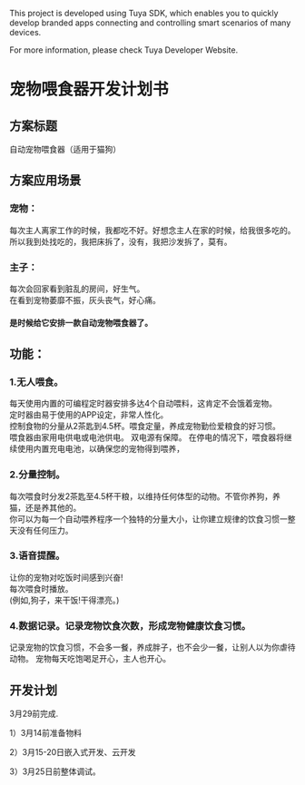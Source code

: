 
This project is developed using Tuya SDK, which enables you to quickly develop branded apps connecting and controlling smart scenarios of many devices.         

For more information, please check Tuya Developer Website.
# 宠物喂食器开发计划书  

## 方案标题
自动宠物喂食器（适用于猫狗）
## 方案应用场景
### 宠物：  
每次主人离家工作的时候，我都吃不好。好想念主人在家的时候，给我很多吃的。  
所以我到处找吃的，我把床拆了，没有，我把沙发拆了，莫有。  
### 主子：  
每次会回家看到脏乱的房间，好生气。  
在看到宠物萎靡不振，灰头丧气，好心痛。  
#### 是时候给它安排一款自动宠物喂食器了。  
## 功能：   
### 1.无人喂食。 
每天使用内置的可编程定时器安排多达4个自动喂料，这肯定不会饿着宠物。    
定时器由易于使用的APP设定，非常人性化。  
控制食物的分量从2茶匙到4.5杯。喂食定量，养成宠物勤俭爱粮食的好习惯。  
喂食器由家用电供电或电池供电。  双电源有保障。
在停电的情况下，喂食器将继续使用内置充电电池，以确保您的宠物得到喂养，
### 2.分量控制。  
每次喂食时分发2茶匙至4.5杯干粮，以维持任何体型的动物。不管你养狗，养猫，还是养其他的。  
你可以为每一个自动喂养程序一个独特的分量大小，让你建立规律的饮食习惯一整天没有任何压力。
### 3.语音提醒。
让你的宠物对吃饭时间感到兴奋!  
每次喂食时播放。  
(例如,狗子，来干饭!干得漂亮。)
### 4.数据记录。记录宠物饮食次数，形成宠物健康饮食习惯。  
记录宠物的饮食习惯，不会多一餐，养成胖子，也不会少一餐，让别人以为你虐待动物。
宠物每天吃饱喝足开心，主人也开心。
## 开发计划
3月29前完成.

1）3月14前准备物料

2）3月15-20日嵌入式开发、云开发

3）3月25日前整体调试。

